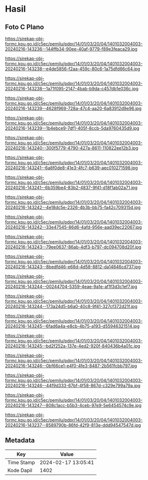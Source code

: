 # Hasil

## Foto C Plano

https://sirekap-obj-formc.kpu.go.id/c5ec/pemilu/pdpr/14/01/03/20/04/1401032004003-20240216-143236--144ffb34-90ee-40af-9779-f89e3feaca29.jpg

https://sirekap-obj-formc.kpu.go.id/c5ec/pemilu/pdpr/14/01/03/20/04/1401032004003-20240216-143238--e4de5856-f2aa-459c-80c6-1a75dfd66c64.jpg

https://sirekap-obj-formc.kpu.go.id/c5ec/pemilu/pdpr/14/01/03/20/04/1401032004003-20240216-143238--1a71f095-2147-4bab-b9da-c457db1e036c.jpg

https://sirekap-obj-formc.kpu.go.id/c5ec/pemilu/pdpr/14/01/03/20/04/1401032004003-20240216-143239--4628f969-728a-47c4-aa20-6a83912d9e96.jpg

https://sirekap-obj-formc.kpu.go.id/c5ec/pemilu/pdpr/14/01/03/20/04/1401032004003-20240216-143239--1b4ebce9-7df1-405f-8ccb-5da9760435d9.jpg

https://sirekap-obj-formc.kpu.go.id/c5ec/pemilu/pdpr/14/01/03/20/04/1401032004003-20240216-143240--300f5779-4790-427a-8611-110822ee12b3.jpg

https://sirekap-obj-formc.kpu.go.id/c5ec/pemilu/pdpr/14/01/03/20/04/1401032004003-20240216-143241--6a8f0de8-41e3-4fc7-b639-aec010271598.jpg

https://sirekap-obj-formc.kpu.go.id/c5ec/pemilu/pdpr/14/01/03/20/04/1401032004003-20240216-143241--6b359be4-83b2-4837-9f41-d18f1ab02a71.jpg

https://sirekap-obj-formc.kpu.go.id/c5ec/pemilu/pdpr/14/01/03/20/04/1401032004003-20240216-143242--4e18dc5e-2326-4b3b-bb75-fa42c709315d.jpg

https://sirekap-obj-formc.kpu.go.id/c5ec/pemilu/pdpr/14/01/03/20/04/1401032004003-20240216-143242--33e47545-86d6-4afd-956e-aad39ec22067.jpg

https://sirekap-obj-formc.kpu.go.id/c5ec/pemilu/pdpr/14/01/03/20/04/1401032004003-20240216-143243--79ee0637-86ab-4df3-b797-dc094708d20f.jpg

https://sirekap-obj-formc.kpu.go.id/c5ec/pemilu/pdpr/14/01/03/20/04/1401032004003-20240216-143243--8bedfd46-e68d-4d58-8812-da14846cd737.jpg

https://sirekap-obj-formc.kpu.go.id/c5ec/pemilu/pdpr/14/01/03/20/04/1401032004003-20240216-143244--00244704-5359-4eae-9a1e-af1f3d3c1ef7.jpg

https://sirekap-obj-formc.kpu.go.id/c5ec/pemilu/pdpr/14/01/03/20/04/1401032004003-20240216-143244--173a24d5-b6a0-40c8-9f41-327cf372d21f.jpg

https://sirekap-obj-formc.kpu.go.id/c5ec/pemilu/pdpr/14/01/03/20/04/1401032004003-20240216-143245--6fad6a4a-e8cb-4b75-a193-d55946321514.jpg

https://sirekap-obj-formc.kpu.go.id/c5ec/pemilu/pdpr/14/01/03/20/04/1401032004003-20240216-143245--bd2f252a-137e-4ed2-920f-840436b4a01c.jpg

https://sirekap-obj-formc.kpu.go.id/c5ec/pemilu/pdpr/14/01/03/20/04/1401032004003-20240216-143246--0bf66ce1-e4f0-4fe3-8487-2b561fcbb797.jpg

https://sirekap-obj-formc.kpu.go.id/c5ec/pemilu/pdpr/14/01/03/20/04/1401032004003-20240216-143246--44f9d333-67bf-4f58-867d-c329e799a79a.jpg

https://sirekap-obj-formc.kpu.go.id/c5ec/pemilu/pdpr/14/01/03/20/04/1401032004003-20240216-143247--808c1acc-b5b3-4ceb-97e9-5e6454574c9e.jpg

https://sirekap-obj-formc.kpu.go.id/c5ec/pemilu/pdpr/14/01/03/20/04/1401032004003-20240216-143237--8589790b-86fd-42f9-813e-ddd94547547d.jpg


## Metadata

| Key        | Value               |
| ---------- | ------------------- |
| Time Stamp | 2024-02-17 13:05:41 |
| Kode Dapil | 1402                |



